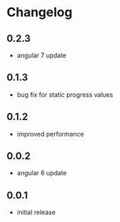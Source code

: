 # Changelog

## 0.2.3
- angular 7 update

## 0.1.3
- bug fix for static progress values

## 0.1.2
- improved performance

## 0.0.2
- angular 6 update

## 0.0.1
- initial release
